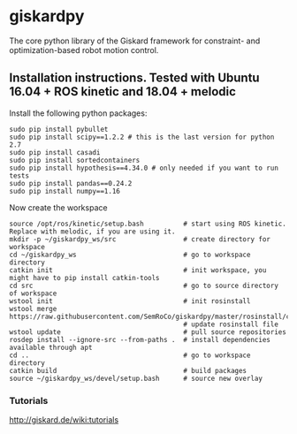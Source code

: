 # giskardpy
The core python library of the Giskard framework for constraint- and optimization-based robot motion control.

## Installation instructions. Tested with Ubuntu 16.04 + ROS kinetic and 18.04 + melodic

Install the following python packages:
```
sudo pip install pybullet
sudo pip install scipy==1.2.2 # this is the last version for python 2.7
sudo pip install casadi
sudo pip install sortedcontainers
sudo pip install hypothesis==4.34.0 # only needed if you want to run tests
sudo pip install pandas==0.24.2
sudo pip install numpy==1.16
```

Now create the workspace
```
source /opt/ros/kinetic/setup.bash          # start using ROS kinetic. Replace with melodic, if you are using it.
mkdir -p ~/giskardpy_ws/src                 # create directory for workspace
cd ~/giskardpy_ws                           # go to workspace directory
catkin init                                 # init workspace, you might have to pip install catkin-tools
cd src                                      # go to source directory of workspace
wstool init                                 # init rosinstall
wstool merge https://raw.githubusercontent.com/SemRoCo/giskardpy/master/rosinstall/catkin.rosinstall
                                            # update rosinstall file
wstool update                               # pull source repositories
rosdep install --ignore-src --from-paths .  # install dependencies available through apt
cd ..                                       # go to workspace directory
catkin build                                # build packages
source ~/giskardpy_ws/devel/setup.bash      # source new overlay
```

### Tutorials
http://giskard.de/wiki:tutorials

